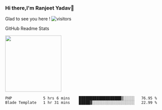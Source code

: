 ### Hi there,I'm Ranjeet Yadav👋

Glad to see you here ! ![visitors](https://visitor-badge.glitch.me/badge?page_id=${ranjeetproject}.${ranjeetproject.repo.id}) 

GitHub Readme Stats 

<img height="180em" src="https://github-readme-stats.vercel.app/api?username=ranjeetproject&show_icons=true&hide_border=true&&count_private=true&include_all_commits=true" />

<!--START_SECTION:waka-->
```text
PHP              5 hrs 6 mins    ███████████████████▒░░░░░   76.95 % 
Blade Template   1 hr 31 mins    █████▓░░░░░░░░░░░░░░░░░░░   22.99 % 
```
<!--END_SECTION:waka-->
